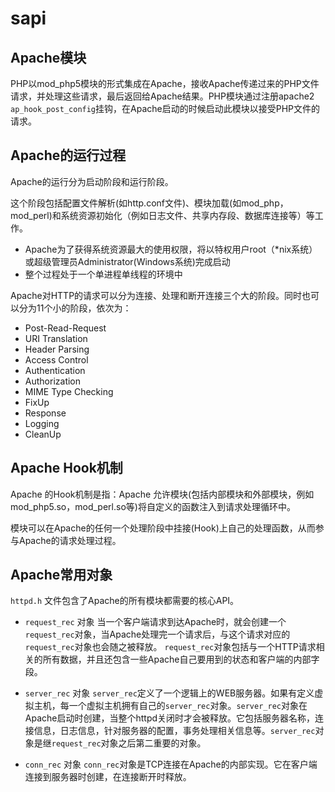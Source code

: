 # sapi 

## Apache模块

PHP以mod_php5模块的形式集成在Apache，接收Apache传递过来的PHP文件请求，并处理这些请求，最后返回给Apache结果。PHP模块通过注册apache2 `ap_hook_post_config`挂钩，在Apache启动的时候启动此模块以接受PHP文件的请求。

## Apache的运行过程

Apache的运行分为启动阶段和运行阶段。

这个阶段包括配置文件解析(如http.conf文件)、模块加载(如mod_php，mod_perl)和系统资源初始化（例如日志文件、共享内存段、数据库连接等）等工作。
* Apache为了获得系统资源最大的使用权限，将以特权用户root（*nix系统）或超级管理员Administrator(Windows系统)完成启动
* 整个过程处于一个单进程单线程的环境中

Apache对HTTP的请求可以分为连接、处理和断开连接三个大的阶段。同时也可以分为11个小的阶段，依次为： 
* Post-Read-Request
* URI Translation
* Header Parsing
* Access Control
* Authentication
* Authorization
* MIME Type Checking
* FixUp
* Response
* Logging
* CleanUp

## Apache Hook机制

Apache 的Hook机制是指：Apache 允许模块(包括内部模块和外部模块，例如mod_php5.so，mod_perl.so等)将自定义的函数注入到请求处理循环中。

模块可以在Apache的任何一个处理阶段中挂接(Hook)上自己的处理函数，从而参与Apache的请求处理过程。

## Apache常用对象

`httpd.h` 文件包含了Apache的所有模块都需要的核心API。

- `request_rec` 对象 当一个客户端请求到达Apache时，就会创建一个`request_rec`对象，当Apache处理完一个请求后，与这个请求对应的`request_rec`对象也会随之被释放。 `request_rec`对象包括与一个HTTP请求相关的所有数据，并且还包含一些Apache自己要用到的状态和客户端的内部字段。

- `server_rec` 对象 `server_rec`定义了一个逻辑上的WEB服务器。如果有定义虚拟主机，每一个虚拟主机拥有自己的`server_rec`对象。`server_rec`对象在Apache启动时创建，当整个httpd关闭时才会被释放。它包括服务器名称，连接信息，日志信息，针对服务器的配置，事务处理相关信息等。`server_rec`对象是继`request_rec`对象之后第二重要的对象。

- `conn_rec` 对象 `conn_rec`对象是TCP连接在Apache的内部实现。它在客户端连接到服务器时创建，在连接断开时释放。
